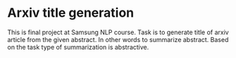 # Arxiv title generation
This is final project at Samsung NLP course.
Task is to generate title of arxiv article from the given abstract. In other words to summarize abstract. Based on the task type of summarization is abstractive.
